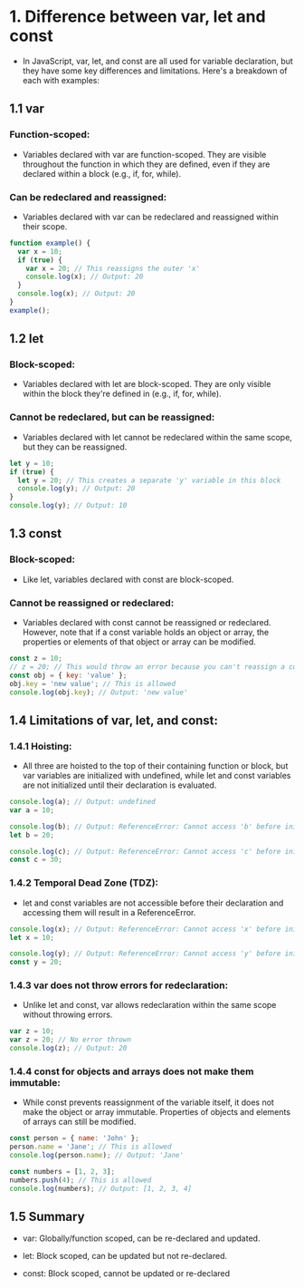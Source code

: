 # 1. Difference between var, let and const

* In JavaScript, var, let, and const are all used for variable declaration, but they have some key differences and limitations. Here's a breakdown of each with examples:

## 1.1 var
### Function-scoped: 
  * Variables declared with var are function-scoped. They are visible throughout the function in which they are defined, even if they are declared within a block (e.g., if, for, while).

### Can be redeclared and reassigned: 
  * Variables declared with var can be redeclared and reassigned within their scope.

```js
function example() {
  var x = 10;
  if (true) {
    var x = 20; // This reassigns the outer 'x'
    console.log(x); // Output: 20
  }
  console.log(x); // Output: 20
}
example();

```

## 1.2 let
### Block-scoped: 
  * Variables declared with let are block-scoped. They are only visible within the block they're defined in (e.g., if, for, while).
### Cannot be redeclared, but can be reassigned: 
  * Variables declared with let cannot be redeclared within the same scope, but they can be reassigned.

```js
let y = 10;
if (true) {
  let y = 20; // This creates a separate 'y' variable in this block
  console.log(y); // Output: 20
}
console.log(y); // Output: 10

```

## 1.3 const
### Block-scoped: 
*  Like let, variables declared with const are block-scoped.
### Cannot be reassigned or redeclared: 
 *  Variables declared with const cannot be reassigned or redeclared. However, note that if a const variable holds an object or array, the properties or elements of that object or array can be modified.

```js
const z = 10;
// z = 20; // This would throw an error because you can't reassign a constant
const obj = { key: 'value' };
obj.key = 'new value'; // This is allowed
console.log(obj.key); // Output: 'new value'

```
## 1.4 Limitations of var, let, and const:

### 1.4.1 Hoisting: 
* All three are hoisted to the top of their containing function or block, but var variables are initialized with undefined, while let and const variables are not initialized until their declaration is evaluated.

```js
console.log(a); // Output: undefined
var a = 10;

console.log(b); // Output: ReferenceError: Cannot access 'b' before initialization
let b = 20;

console.log(c); // Output: ReferenceError: Cannot access 'c' before initialization
const c = 30;

```
### 1.4.2 Temporal Dead Zone (TDZ): 
* let and const variables are not accessible before their declaration and accessing them will result in a ReferenceError.

``` js
console.log(x); // Output: ReferenceError: Cannot access 'x' before initialization
let x = 10;

console.log(y); // Output: ReferenceError: Cannot access 'y' before initialization
const y = 20;

```
### 1.4.3 var does not throw errors for redeclaration: 
* Unlike let and const, var allows redeclaration within the same scope without throwing errors.
```js
var z = 10;
var z = 20; // No error thrown
console.log(z); // Output: 20

```
### 1.4.4 const for objects and arrays does not make them immutable: 
* While const prevents reassignment of the variable itself, it does not make the object or array immutable. Properties of objects and elements of arrays can still be modified.
```js
const person = { name: 'John' };
person.name = 'Jane'; // This is allowed
console.log(person.name); // Output: 'Jane'

const numbers = [1, 2, 3];
numbers.push(4); // This is allowed
console.log(numbers); // Output: [1, 2, 3, 4]
```
## 1.5 Summary
* var: Globally/function scoped, can be re-declared and updated.

* let: Block scoped, can be updated but not re-declared.

* const: Block scoped, cannot be updated or re-declared
